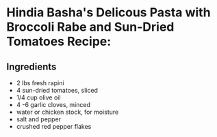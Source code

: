 # Hindia Basha's Delicous Pasta with Broccoli Rabe and Sun-Dried Tomatoes Recipe:

## Ingredients
- 2 lbs fresh rapini
- 4 sun-dried tomatoes, sliced
- 1/4 cup olive oil
- 4 -6 garlic cloves, minced
- water or chicken stock, for moisture
- salt and pepper
- crushed red pepper flakes
